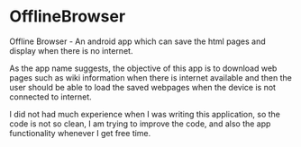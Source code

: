 # OfflineBrowser
Offline Browser - An android app which can save the html pages and display when there is no internet.

As the app name suggests, the objective of this app is to download web pages such as wiki information when there is 
internet available and then the user should be able to load the saved webpages when the device is not connected to internet.

I did not had much experience when I was writing this application, so the code is not so clean, I am trying to improve the code,
and also the app functionality whenever I get free time.
